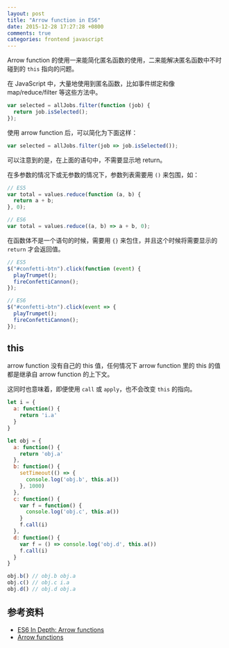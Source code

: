 ```yaml
---
layout: post
title: "Arrow function in ES6"
date: 2015-12-28 17:27:28 +0800
comments: true
categories: frontend javascript
---
```


Arrow function 的使用一来能简化匿名函数的使用，二来能解决匿名函数中不时碰到的 `this` 指向的问题。

在 JavaScript 中，大量地使用到匿名函数，比如事件绑定和像 map/reduce/filter 等这些方法中。

```js
var selected = allJobs.filter(function (job) {
  return job.isSelected();
});
```

使用 arrow function 后，可以简化为下面这样：

```js
var selected = allJobs.filter(job => job.isSelected());
```
<!-- more -->

可以注意到的是，在上面的语句中，不需要显示地 return。

在多参数的情况下或无参数的情况下，参数列表需要用 `()` 来包围，如：

```js
// ES5
var total = values.reduce(function (a, b) {
  return a + b;
}, 0);

// ES6
var total = values.reduce((a, b) => a + b, 0);
```

在函数体不是一个语句的时候，需要用 `{}` 来包住，并且这个时候将需要显示的 `return` 才会返回值。

```js
// ES5
$("#confetti-btn").click(function (event) {
  playTrumpet();
  fireConfettiCannon();
});

// ES6
$("#confetti-btn").click(event => {
  playTrumpet();
  fireConfettiCannon();
});
```

## this

arrow function 没有自己的 this 值，任何情况下 arrow function 里的 this 的值都是继承自 arrow function 的上下文。

这同时也意味着，即便使用 `call` 或 `apply`，也不会改变 `this` 的指向。

```js
let i = {
  a: function() {
    return 'i.a'
  }
}

let obj = {
  a: function() {
    return 'obj.a'
  },
  b: function() {
    setTimeout(() => {
      console.log('obj.b', this.a())
    }, 1000)
  },
  c: function() {
    var f = function() {
      console.log('obj.c', this.a())
    }
    f.call(i)
  },
  d: function() {
    var f = () => console.log('obj.d', this.a())
    f.call(i)
  }
}

obj.b() // obj.b obj.a
obj.c() // obj.c i.a
obj.d() // obj.d obj.a
```

## 参考资料
- [ES6 In Depth: Arrow functions](https://hacks.mozilla.org/2015/06/es6-in-depth-arrow-functions/)
- [Arrow functions](https://developer.mozilla.org/en-US/docs/Web/JavaScript/Reference/Functions/Arrow_functions)
